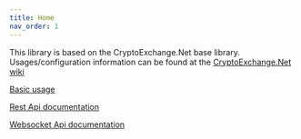 ```yaml
---
title: Home
nav_order: 1
---
```



This library is based on the CryptoExchange.Net base library. Usages/configuration information can be found at the [CryptoExchange.Net wiki](https://github.com/JKorf/CryptoExchange.Net/wiki)

[Basic usage](https://github.com/JKorf/Bybit.Net/wiki/Usage)

[Rest Api documentation](https://github.com/JKorf/Bybit.Net/wiki/IBybitClient)

[Websocket Api documentation](https://github.com/JKorf/Bybit.Net/wiki/IBybitSocketClient)  
